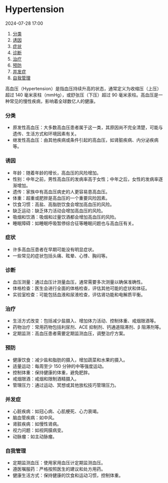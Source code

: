 # Hypertension

2024-07-28 17:00

1. [分类](#分类)
2. [诱因](#诱因)
3. [症状](#症状)
4. [诊断](#诊断)
5. [治疗](#治疗)
6. [预防](#预防)
7. [并发症](#并发症)
8. [自我管理](#自我管理)

高血压（Hypertension）是指血压持续升高的状态，通常定义为收缩压（上压）超过 140 毫米汞柱（mmHg），或舒张压（下压）超过 90 毫米汞柱。高血压是一种常见的慢性疾病，影响着全球数亿人的健康。

### 分类

- 原发性高血压：大多数高血压患者属于这一类，其原因尚不完全清楚，可能与遗传、生活方式和环境因素有关。
- 继发性高血压：由其他疾病或条件引起的高血压，如肾脏疾病、内分泌疾病等。

### 诱因

- 年龄：随着年龄的增长，高血压的风险增加。
- 性别：中年之前，男性高血压的发病率高于女性；中年之后，女性的发病率逐渐增加。
- 遗传：家族中有高血压病史的人更容易患高血压。
- 体重：超重或肥胖是高血压的一个重要风险因素。
- 饮食习惯：高盐、高脂肪饮食会增加高血压的风险。
- 缺乏运动：缺乏体力活动会增加高血压的风险。
- 吸烟和饮酒：吸烟和过量饮酒都会增加高血压的风险。
- 睡眠障碍：如睡眠呼吸暂停综合征等睡眠问题也与高血压有关。

### 症状

- 许多高血压患者在早期可能没有明显症状。
- 一些常见的症状包括头痛、眩晕、心悸、胸闷等。

### 诊断

- 血压测量：通过血压计测量血压，通常需要多次测量以确保准确性。
- 体格检查：医生会进行全面的体格检查，评估其他可能的症状和体征。
- 实验室检查：可能包括血液和尿液检查，评估肾功能和电解质平衡。

### 治疗

- 生活方式改变：包括减少盐摄入、增加体力活动、控制体重、戒烟限酒等。
- 药物治疗：常用药物包括利尿剂、ACE 抑制剂、钙通道阻滞剂、β 阻滞剂等。
- 定期监测：高血压患者需要定期监测血压，调整治疗方案。

### 预防

- 健康饮食：减少盐和脂肪的摄入，增加蔬菜和水果的摄入。
- 适量运动：每周至少 150 分钟的中等强度运动。
- 控制体重：保持健康的体重，避免肥胖。
- 戒烟限酒：戒烟和限制酒精摄入。
- 管理压力：通过运动、冥想或其他放松技巧管理压力。

### 并发症

- 心脏疾病：如冠心病、心肌梗死、心力衰竭。
- 脑血管疾病：如中风。
- 肾脏疾病：如慢性肾病。
- 视力问题：如视网膜病变。
- 动脉瘤：如主动脉瘤。

### 自我管理

- 定期监测血压：使用家用血压计定期监测血压。
- 遵医嘱服药：严格按照医生的建议和处方用药。
- 健康生活方式：保持健康的饮食和运动习惯，控制体重。
